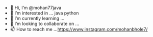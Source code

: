 - 👋 Hi, I’m @mohan77java
- 👀 I’m interested in ... java python
- 🌱 I’m currently learning ...
- 💞️ I’m looking to collaborate on ...
- 📫 How to reach me ...https://www.instagram.com/mohanbhole7/

<!---
mohan77java/mohan77java is a ✨ special ✨ repository because its `README.md` (this file) appears on your GitHub profile.
You can click the Preview link to take a look at your changes.
--->
